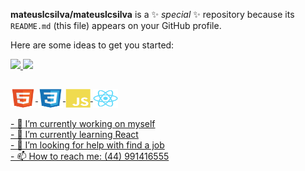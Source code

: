 


**mateuslcsilva/mateuslcsilva** is a ✨ _special_ ✨ repository because its `README.md` (this file) appears on your GitHub profile.

Here are some ideas to get you started:



<div>
   <a href="https://mateuslcsilva.github.io/Portfolio" target='_blank'>
  <img height="180em" src="https://github-readme-stats.vercel.app/api?username=mateuslcsilva&show_icons=true&theme=dark&include_all_commits=true&count_private=true"/>
  <img height="180em" src="https://github-readme-stats.vercel.app/api/top-langs/?username=mateuslcsilva&layout=compact&langs_count=7&theme=dark"/>
</div>
   
   


  ##
  <div>
  <img align="center" alt="Mateus-HTML" height="30" width="40" src="https://raw.githubusercontent.com/devicons/devicon/master/icons/html5/html5-original.svg">
  <img align="center" alt="Mateus-CSS" height="30" width="40" src="https://raw.githubusercontent.com/devicons/devicon/master/icons/css3/css3-original.svg">
  <img align="center" alt="Mateus-Js" height="30" width="40" src="https://raw.githubusercontent.com/devicons/devicon/master/icons/javascript/javascript-plain.svg">
  <img align="center" alt="Mateus-React" height="30" width="40" src="https://raw.githubusercontent.com/devicons/devicon/master/icons/react/react-original.svg">
</div>
   <br>
   <div>
- 🔭 I’m currently working on myself<br>
- 🌱 I’m currently learning React<br>
- 🤔 I’m looking for help with find a job<br>
- 📫 How to reach me: (44) 991416555
   </div>

